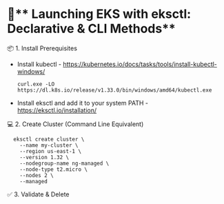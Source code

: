 
#  🚀** Launching EKS with eksctl: Declarative & CLI Methods**


📦 1. Install Prerequisites
- Install kubectl - https://kubernetes.io/docs/tasks/tools/install-kubectl-windows/
  
      curl.exe -LO https://dl.k8s.io/release/v1.33.0/bin/windows/amd64/kubectl.exe
  
- Install eksctl and add it to your system PATH - https://eksctl.io/installation/


💻 2. Create Cluster (Command Line Equivalent)


      eksctl create cluster \
        --name my-cluster \
        --region us-east-1 \
        --version 1.32 \
        --nodegroup-name ng-managed \
        --node-type t2.micro \
        --nodes 2 \
        --managed


  
✅ 3. Validate & Delete

